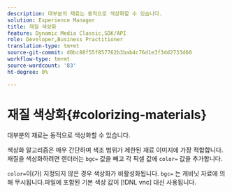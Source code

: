 ```yaml
---
description: 대부분의 재료는 동적으로 색상화할 수 있습니다.
solution: Experience Manager
title: 재질 색상화
feature: Dynamic Media Classic,SDK/API
role: Developer,Business Practitioner
translation-type: tm+mt
source-git-commit: d0bc88f55f857762b3bab4c76d1e3f3dd2733d60
workflow-type: tm+mt
source-wordcount: '83'
ht-degree: 0%

---
```



# 재질 색상화{#colorizing-materials}

대부분의 재료는 동적으로 색상화할 수 있습니다.

색상화 알고리즘은 매우 간단하며 색조 범위가 제한된 재료 이미지에 가장 적합합니다. 재질을 색상화하려면 렌더러는 `bgc=` 값을 빼고 각 픽셀 값에 `color=` 값을 추가합니다.

`color=`이(가) 지정되지 않은 경우 색상화가 비활성화됩니다. `bgc=` 는 캐비닛 자료에 의해 무시됩니다.파일에 포함된 기본 색상 값이  [!DNL vnc] 대신 사용됩니다.

